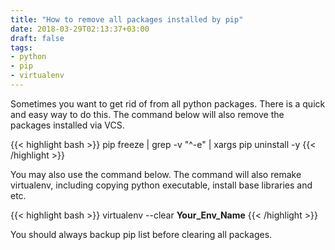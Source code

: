 ```yaml
---
title: "How to remove all packages installed by pip"
date: 2018-03-29T02:13:37+03:00
draft: false
tags:
- python
- pip
- virtualenv
---
```


Sometimes you want to get rid of from all python packages. There is a quick and
easy way to do this. The command below will also remove the packages installed
via VCS.

{{< highlight bash >}}
pip freeze | grep -v "^-e" | xargs pip uninstall -y
{{< /highlight >}}

<!--more-->

You may also use the command below. The command will also remake virtualenv,
including copying python executable, install base libraries and etc.

{{< highlight bash >}}
virtualenv --clear __Your_Env_Name__
{{< /highlight >}}

You should always backup pip list before clearing all packages.
